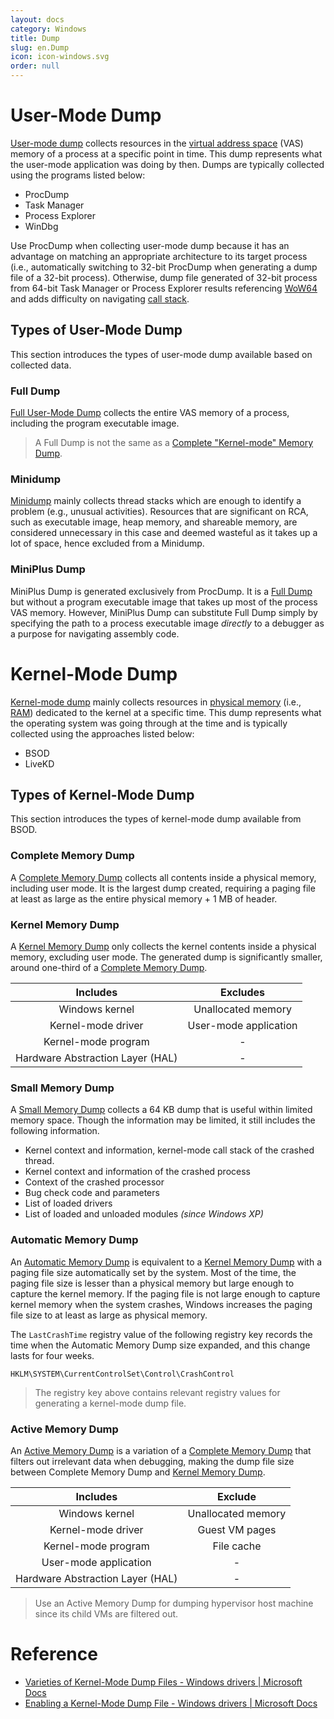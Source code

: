 ```yaml
---
layout: docs
category: Windows
title: Dump
slug: en.Dump
icon: icon-windows.svg
order: null
---
```

# User-Mode Dump
[User-mode dump](https://docs.microsoft.com/en-us/windows-hardware/drivers/debugger/user-mode-dump-files) collects resources in the [virtual address space](en.Memory#virtual-address-space) (VAS) memory of a process at a specific point in time. This dump represents what the user-mode application was doing by then. Dumps are typically collected using the programs listed below:

* ProcDump
* Task Manager
* Process Explorer
* WinDbg

Use ProcDump when collecting user-mode dump because it has an advantage on matching an appropriate architecture to its target process (i.e., automatically switching to 32-bit ProcDump when generating a dump file of a 32-bit process). Otherwise, dump file generated of 32-bit process from 64-bit Task Manager or Process Explorer results referencing [WoW64](https://en.wikipedia.org/wiki/WoW64) and adds difficulty on navigating [call stack](https://en.wikipedia.org/wiki/Call_stack).

## Types of User-Mode Dump
This section introduces the types of user-mode dump available based on collected data.

### Full Dump
[Full User-Mode Dump](https://docs.microsoft.com/en-us/windows-hardware/drivers/debugger/user-mode-dump-files#full) collects the entire VAS memory of a process, including the program executable image.

> A Full Dump is not the same as a [Complete "Kernel-mode" Memory Dump](#complete-memory-dump).

### Minidump
[Minidump](https://docs.microsoft.com/en-us/windows-hardware/drivers/debugger/user-mode-dump-files#minidumps) mainly collects thread stacks which are enough to identify a problem (e.g., unusual activities). Resources that are significant on RCA, such as executable image, heap memory, and shareable memory, are considered unnecessary in this case and deemed wasteful as it takes up a lot of space, hence excluded from a Minidump.

### MiniPlus Dump
MiniPlus Dump is generated exclusively from ProcDump. It is a [Full Dump](#full-dump) but without a program executable image that takes up most of the process VAS memory. However, MiniPlus Dump can substitute Full Dump simply by specifying the path to a process executable image *directly* to a debugger as a purpose for navigating assembly code.

# Kernel-Mode Dump
[Kernel-mode dump](https://docs.microsoft.com/en-us/windows-hardware/drivers/debugger/kernel-mode-dump-files) mainly collects resources in [physical memory](https://en.wikipedia.org/wiki/Computer_memory) (i.e., [RAM](https://en.wikipedia.org/wiki/Random-access_memory)) dedicated to the kernel at a specific time. This dump represents what the operating system was going through at the time and is typically collected using the approaches listed below:

* BSOD  
* LiveKD

## Types of Kernel-Mode Dump
This section introduces the types of kernel-mode dump available from BSOD.

### Complete Memory Dump
A [Complete Memory Dump](https://docs.microsoft.com/en-us/windows-hardware/drivers/debugger/complete-memory-dump) collects all contents inside a physical memory, including user mode. It is the largest dump created, requiring a paging file at least as large as the entire physical memory + 1 MB of header.

### Kernel Memory Dump
A [Kernel Memory Dump](https://docs.microsoft.com/en-us/windows-hardware/drivers/debugger/kernel-memory-dump) only collects the kernel contents inside a physical memory, excluding user mode. The generated dump is significantly smaller, around one-third of a [Complete Memory Dump](#complete-memory-dump).

| Includes                         | Excludes              |
|:--------------------------------:|:---------------------:|
| Windows kernel                   | Unallocated memory    |
| Kernel-mode driver               | User-mode application |
| Kernel-mode program              | -                     |
| Hardware Abstraction Layer (HAL) | -                     |

### Small Memory Dump
A [Small Memory Dump](https://docs.microsoft.com/en-us/windows-hardware/drivers/debugger/small-memory-dump) collects a 64 KB dump that is useful within limited memory space. Though the information may be limited, it still includes the following information.

* Kernel context and information, kernel-mode call stack of the crashed thread.
* Kernel context and information of the crashed process
* Context of the crashed processor
* Bug check code and parameters
* List of loaded drivers
* List of loaded and unloaded modules *(since Windows XP)*

### Automatic Memory Dump
An [Automatic Memory Dump](https://docs.microsoft.com/en-us/windows-hardware/drivers/debugger/automatic-memory-dump) is equivalent to a [Kernel Memory Dump](#kernel-memory-dump) with a paging file size automatically set by the system. Most of the time, the paging file size is lesser than a physical memory but large enough to capture the kernel memory. If the paging file is not large enough to capture kernel memory when the system crashes, Windows increases the paging file size to at least as large as physical memory.

The `LastCrashTime` registry value of the following registry key records the time when the Automatic Memory Dump size expanded, and this change lasts for four weeks.

```
HKLM\SYSTEM\CurrentControlSet\Control\CrashControl
```

> The registry key above contains relevant registry values for generating a kernel-mode dump file.

### Active Memory Dump
An [Active Memory Dump](https://docs.microsoft.com/en-us/windows-hardware/drivers/debugger/active-memory-dump) is a variation of a [Complete Memory Dump](#complete-memory-dump) that filters out irrelevant data when debugging, making the dump file size between Complete Memory Dump and [Kernel Memory Dump](#kernel-memory-dump).

| Includes                         | Exclude            |
|:--------------------------------:|:------------------:|
| Windows kernel                   | Unallocated memory |
| Kernel-mode driver               | Guest VM pages     |
| Kernel-mode program              | File cache         |
| User-mode application            | -                  |
| Hardware Abstraction Layer (HAL) | -                  |

> Use an Active Memory Dump for dumping hypervisor host machine since its child VMs are filtered out.

# Reference
* [Varieties of Kernel-Mode Dump Files - Windows drivers &#124; Microsoft Docs](https://docs.microsoft.com/en-us/windows-hardware/drivers/debugger/varieties-of-kernel-mode-dump-files)
* [Enabling a Kernel-Mode Dump File - Windows drivers &#124; Microsoft Docs](https://docs.microsoft.com/en-us/windows-hardware/drivers/debugger/enabling-a-kernel-mode-dump-file)
